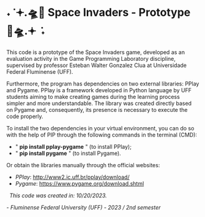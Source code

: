 # ˖ ݁ 𖥔.🛸👾 Space Invaders - Prototype 👾🛸.𖥔 ݁ ˖

This code is a prototype of the Space Invaders game, developed as an evaluation activity in the Game Programming Laboratory discipline, supervised by professor Esteban Walter Gonzalez Clua at Universidade Federal Fluminense (UFF).

Furthermore, the program has dependencies on two external libraries: PPlay and Pygame. PPlay is a framework developed in Python language by UFF students aiming to make creating games during the learning process simpler and more understandable. 
The library was created directly based on Pygame and, consequently, its presence is necessary to execute the code properly.

To install the two dependencies in your virtual environment, you can do so with the help of PIP through the following commands in the terminal (CMD):

- " **pip install pplay-pygame** " (to install PPlay);
- " **pip install pygame** " (to install Pygame).

Or obtain the libraries manually through the official websites:

- *PPlay*: http://www2.ic.uff.br/pplay/download/
- *Pygame*: https://www.pygame.org/download.shtml

  
 
*This code was created in: 10/20/2023.*

*- Fluminense Federal University (UFF) - 2023 / 2nd semester*

